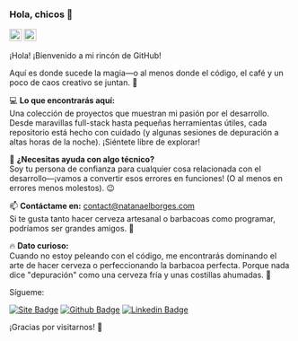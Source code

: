 ### Hola, chicos 👋

<kbd>[<img title="English" alt="English" src="https://cdn.statically.io/gh/hjnilsson/country-flags/master/svg/gb.svg" width="22">](./README.md)</kbd>
<kbd>[<img title="Português (Brasil)" alt="Português (Brasil)" src="https://cdn.statically.io/gh/hjnilsson/country-flags/master/svg/br.svg" width="22">](./README-pt_BR.md)</kbd>

¡Hola! ¡Bienvenido a mi rincón de GitHub!

Aquí es donde sucede la magia—o al menos donde el código, el café y un poco de caos creativo se juntan. 🚀

💻 <strong>Lo que encontrarás aquí:</strong> <br/>
Una colección de proyectos que muestran mi pasión por el desarrollo. Desde maravillas full-stack hasta pequeñas herramientas útiles, cada repositorio está hecho con cuidado (y algunas sesiones de depuración a altas horas de la noche). ¡Siéntete libre de explorar!

💬 <strong>¿Necesitas ayuda con algo técnico?</strong><br/>
Soy tu persona de confianza para cualquier cosa relacionada con el desarrollo—¡vamos a convertir esos errores en funciones! (O al menos en errores menos molestos). 😉

📫 <strong>Contáctame en:</strong> contact@natanaelborges.com<br/>
Si te gusta tanto hacer cerveza artesanal o barbacoas como programar, podríamos ser grandes amigos. 🍻

🔥 <strong>Dato curioso: </strong><br/>
Cuando no estoy peleando con el código, me encontrarás dominando el arte de hacer cerveza o perfeccionando la barbacoa perfecta. Porque nada dice "depuración" como una cerveza fría y unas costillas ahumadas. 🥩

Sígueme:

[![Site Badge](https://img.shields.io/badge/-Website%2fBlog-red?style=flat-square&logo=website&logoColor=white&link=https://natanaelborges.com/)](https://natanaelborges.com/)
[![Github Badge](https://img.shields.io/badge/-Github-000?style=flat-square&logo=Github&logoColor=white&link=https://github.com/NatanaelBorges)](https://github.com/NatanaelBorges)
[![Linkedin Badge](https://img.shields.io/badge/-LinkedIn-blue?style=flat-square&logo=Linkedin&logoColor=white&link=https://www.linkedin.com/in/natanael-borges/)](https://www.linkedin.com/in/natanael-borges/)

¡Gracias por visitarnos! 💙
